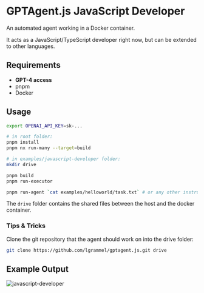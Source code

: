 # GPTAgent.js JavaScript Developer

An automated agent working in a Docker container.

It acts as a JavaScript/TypeScript developer right now, but can be extended to other languages.

## Requirements

- **GPT-4 access**
- pnpm
- Docker

## Usage

```sh
export OPENAI_API_KEY=sk-...

# in root folder:
pnpm install
pnpm nx run-many --target=build

# in examples/javascript-developer folder:
mkdir drive

pnpm build
pnpm run-executor

pnpm run-agent `cat examples/helloworld/task.txt` # or any other instruction
```

The `drive` folder contains the shared files between the host and the docker container.

### Tips & Tricks

Clone the git repository that the agent should work on into the drive folder:

```sh
git clone https://github.com/lgrammel/gptagent.js.git drive
```

## Example Output

![javascript-developer](https://github.com/lgrammel/gptagent.js/raw/main/examples/javascript-developer/screenshot/autodev-001.png)
